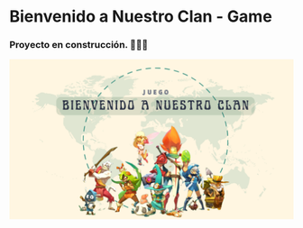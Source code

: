 # Bienvenido a Nuestro Clan - Game 
### Proyecto en construcción. 👩🏼‍💻

   ![700143678ddfb9dae5534bf3dca2e7ab](./src/images/portada-app.png) 